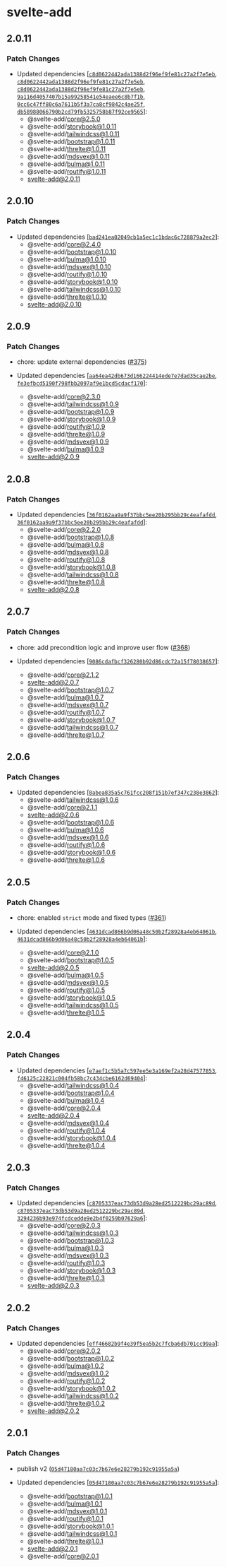 # svelte-add

## 2.0.11

### Patch Changes

-   Updated dependencies [[`c8d0622442ada1388d2f96ef9fe81c27a2f7e5eb`](https://github.com/svelte-add/svelte-add/commit/c8d0622442ada1388d2f96ef9fe81c27a2f7e5eb), [`c8d0622442ada1388d2f96ef9fe81c27a2f7e5eb`](https://github.com/svelte-add/svelte-add/commit/c8d0622442ada1388d2f96ef9fe81c27a2f7e5eb), [`c8d0622442ada1388d2f96ef9fe81c27a2f7e5eb`](https://github.com/svelte-add/svelte-add/commit/c8d0622442ada1388d2f96ef9fe81c27a2f7e5eb), [`9a116d4057407b15a99258541e54eaee6c8b7f1b`](https://github.com/svelte-add/svelte-add/commit/9a116d4057407b15a99258541e54eaee6c8b7f1b), [`0cc6c47ff80c6a7611b5f3a7ca8cf9842c4ae25f`](https://github.com/svelte-add/svelte-add/commit/0cc6c47ff80c6a7611b5f3a7ca8cf9842c4ae25f), [`db58988066790b2cd79fb5325758b87f92ce9565`](https://github.com/svelte-add/svelte-add/commit/db58988066790b2cd79fb5325758b87f92ce9565)]:
    -   @svelte-add/core@2.5.0
    -   @svelte-add/storybook@1.0.11
    -   @svelte-add/tailwindcss@1.0.11
    -   @svelte-add/bootstrap@1.0.11
    -   @svelte-add/threlte@1.0.11
    -   @svelte-add/mdsvex@1.0.11
    -   @svelte-add/bulma@1.0.11
    -   @svelte-add/routify@1.0.11
    -   svelte-add@2.0.11

## 2.0.10

### Patch Changes

-   Updated dependencies [[`bad241ea02049cb1a5ec1c1bdac6c728879a2ec2`](https://github.com/svelte-add/svelte-add/commit/bad241ea02049cb1a5ec1c1bdac6c728879a2ec2)]:
    -   @svelte-add/core@2.4.0
    -   @svelte-add/bootstrap@1.0.10
    -   @svelte-add/bulma@1.0.10
    -   @svelte-add/mdsvex@1.0.10
    -   @svelte-add/routify@1.0.10
    -   @svelte-add/storybook@1.0.10
    -   @svelte-add/tailwindcss@1.0.10
    -   @svelte-add/threlte@1.0.10
    -   svelte-add@2.0.10

## 2.0.9

### Patch Changes

-   chore: update external dependencies ([#375](https://github.com/svelte-add/svelte-add/pull/375))

-   Updated dependencies [[`aa64ea42db673d166224414ede7e7dad35cae2be`](https://github.com/svelte-add/svelte-add/commit/aa64ea42db673d166224414ede7e7dad35cae2be), [`fe3efbcd5190f798fbb2097af9e1bcd5cdacf170`](https://github.com/svelte-add/svelte-add/commit/fe3efbcd5190f798fbb2097af9e1bcd5cdacf170)]:
    -   @svelte-add/core@2.3.0
    -   @svelte-add/tailwindcss@1.0.9
    -   @svelte-add/bootstrap@1.0.9
    -   @svelte-add/storybook@1.0.9
    -   @svelte-add/routify@1.0.9
    -   @svelte-add/threlte@1.0.9
    -   @svelte-add/mdsvex@1.0.9
    -   @svelte-add/bulma@1.0.9
    -   svelte-add@2.0.9

## 2.0.8

### Patch Changes

-   Updated dependencies [[`36f0162aa9a9f37bbc5ee20b295bb29c4eafafdd`](https://github.com/svelte-add/svelte-add/commit/36f0162aa9a9f37bbc5ee20b295bb29c4eafafdd), [`36f0162aa9a9f37bbc5ee20b295bb29c4eafafdd`](https://github.com/svelte-add/svelte-add/commit/36f0162aa9a9f37bbc5ee20b295bb29c4eafafdd)]:
    -   @svelte-add/core@2.2.0
    -   @svelte-add/bootstrap@1.0.8
    -   @svelte-add/bulma@1.0.8
    -   @svelte-add/mdsvex@1.0.8
    -   @svelte-add/routify@1.0.8
    -   @svelte-add/storybook@1.0.8
    -   @svelte-add/tailwindcss@1.0.8
    -   @svelte-add/threlte@1.0.8
    -   svelte-add@2.0.8

## 2.0.7

### Patch Changes

-   chore: add precondition logic and improve user flow ([#368](https://github.com/svelte-add/svelte-add/pull/368))

-   Updated dependencies [[`9086cdafbcf326280b92d86cdc72a15f78038657`](https://github.com/svelte-add/svelte-add/commit/9086cdafbcf326280b92d86cdc72a15f78038657)]:
    -   @svelte-add/core@2.1.2
    -   svelte-add@2.0.7
    -   @svelte-add/bootstrap@1.0.7
    -   @svelte-add/bulma@1.0.7
    -   @svelte-add/mdsvex@1.0.7
    -   @svelte-add/routify@1.0.7
    -   @svelte-add/storybook@1.0.7
    -   @svelte-add/tailwindcss@1.0.7
    -   @svelte-add/threlte@1.0.7

## 2.0.6

### Patch Changes

-   Updated dependencies [[`8abea835a5c761fcc208f151b7ef347c238e3862`](https://github.com/svelte-add/svelte-add/commit/8abea835a5c761fcc208f151b7ef347c238e3862)]:
    -   @svelte-add/tailwindcss@1.0.6
    -   @svelte-add/core@2.1.1
    -   svelte-add@2.0.6
    -   @svelte-add/bootstrap@1.0.6
    -   @svelte-add/bulma@1.0.6
    -   @svelte-add/mdsvex@1.0.6
    -   @svelte-add/routify@1.0.6
    -   @svelte-add/storybook@1.0.6
    -   @svelte-add/threlte@1.0.6

## 2.0.5

### Patch Changes

-   chore: enabled `strict` mode and fixed types ([#361](https://github.com/svelte-add/svelte-add/pull/361))

-   Updated dependencies [[`4631dcad866b9d06a48c50b2f28928a4eb64061b`](https://github.com/svelte-add/svelte-add/commit/4631dcad866b9d06a48c50b2f28928a4eb64061b), [`4631dcad866b9d06a48c50b2f28928a4eb64061b`](https://github.com/svelte-add/svelte-add/commit/4631dcad866b9d06a48c50b2f28928a4eb64061b)]:
    -   @svelte-add/core@2.1.0
    -   @svelte-add/bootstrap@1.0.5
    -   svelte-add@2.0.5
    -   @svelte-add/bulma@1.0.5
    -   @svelte-add/mdsvex@1.0.5
    -   @svelte-add/routify@1.0.5
    -   @svelte-add/storybook@1.0.5
    -   @svelte-add/tailwindcss@1.0.5
    -   @svelte-add/threlte@1.0.5

## 2.0.4

### Patch Changes

-   Updated dependencies [[`e7aef1c5b5a7c597ee5e3a169ef2a28d47577853`](https://github.com/svelte-add/svelte-add/commit/e7aef1c5b5a7c597ee5e3a169ef2a28d47577853), [`f46125c22821c004fb58bc7c434cbe6162d69404`](https://github.com/svelte-add/svelte-add/commit/f46125c22821c004fb58bc7c434cbe6162d69404)]:
    -   @svelte-add/tailwindcss@1.0.4
    -   @svelte-add/bootstrap@1.0.4
    -   @svelte-add/bulma@1.0.4
    -   @svelte-add/core@2.0.4
    -   svelte-add@2.0.4
    -   @svelte-add/mdsvex@1.0.4
    -   @svelte-add/routify@1.0.4
    -   @svelte-add/storybook@1.0.4
    -   @svelte-add/threlte@1.0.4

## 2.0.3

### Patch Changes

-   Updated dependencies [[`c8705337eac73db53d9a28ed2512229bc29ac89d`](https://github.com/svelte-add/svelte-add/commit/c8705337eac73db53d9a28ed2512229bc29ac89d), [`c8705337eac73db53d9a28ed2512229bc29ac89d`](https://github.com/svelte-add/svelte-add/commit/c8705337eac73db53d9a28ed2512229bc29ac89d), [`3294236b93e974fcdcedde9e2b4f0259b07629a6`](https://github.com/svelte-add/svelte-add/commit/3294236b93e974fcdcedde9e2b4f0259b07629a6)]:
    -   @svelte-add/core@2.0.3
    -   @svelte-add/tailwindcss@1.0.3
    -   @svelte-add/bootstrap@1.0.3
    -   @svelte-add/bulma@1.0.3
    -   @svelte-add/mdsvex@1.0.3
    -   @svelte-add/routify@1.0.3
    -   @svelte-add/storybook@1.0.3
    -   @svelte-add/threlte@1.0.3
    -   svelte-add@2.0.3

## 2.0.2

### Patch Changes

-   Updated dependencies [[`eff46682b9f4e39f5ea5b2c7fcba6db701cc99aa`](https://github.com/svelte-add/svelte-add/commit/eff46682b9f4e39f5ea5b2c7fcba6db701cc99aa)]:
    -   @svelte-add/core@2.0.2
    -   @svelte-add/bootstrap@1.0.2
    -   @svelte-add/bulma@1.0.2
    -   @svelte-add/mdsvex@1.0.2
    -   @svelte-add/routify@1.0.2
    -   @svelte-add/storybook@1.0.2
    -   @svelte-add/tailwindcss@1.0.2
    -   @svelte-add/threlte@1.0.2
    -   svelte-add@2.0.2

## 2.0.1

### Patch Changes

-   publish v2 ([`05d47180aa7c03c7b67e6e28279b192c91955a5a`](https://github.com/svelte-add/svelte-add/commit/05d47180aa7c03c7b67e6e28279b192c91955a5a))

-   Updated dependencies [[`05d47180aa7c03c7b67e6e28279b192c91955a5a`](https://github.com/svelte-add/svelte-add/commit/05d47180aa7c03c7b67e6e28279b192c91955a5a)]:
    -   @svelte-add/bootstrap@1.0.1
    -   @svelte-add/bulma@1.0.1
    -   @svelte-add/mdsvex@1.0.1
    -   @svelte-add/routify@1.0.1
    -   @svelte-add/storybook@1.0.1
    -   @svelte-add/tailwindcss@1.0.1
    -   @svelte-add/threlte@1.0.1
    -   svelte-add@2.0.1
    -   @svelte-add/core@2.0.1
